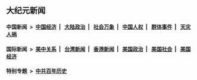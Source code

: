 ## 大纪元新闻

#### 中国新闻 &nbsp;>&nbsp; [中国经济](indexes/ncid283/README.md?10130845) &nbsp;| &nbsp; [大陆政治](indexes/ncid277/README.md?10130845) &nbsp;| &nbsp; [社会万象](indexes/ncid282/README.md?10130845) &nbsp;| &nbsp; [中国人权](indexes/ncid278/README.md?10130845) &nbsp;| &nbsp; [群体事件](indexes/ncid279/README.md?10130845) &nbsp;| &nbsp; [天灾人祸](indexes/ncid280/README.md?10130845)

#### 国际新闻 &nbsp;>&nbsp; [美中关系](indexes/nf1412576/README.md?10130845) &nbsp;| &nbsp; [台湾新闻](indexes/ncid1349361/README.md?10130845) &nbsp;| &nbsp; [香港新闻](indexes/ncid1349362/README.md?10130845) &nbsp;| &nbsp; [美国政治](indexes/ncid1078159/README.md?10130845) &nbsp;| &nbsp; [美国社会](indexes/ncid1078160/README.md?10130845) &nbsp;| &nbsp; [美国经济](indexes/ncid1078158/README.md?10130845)

#### 特别专题 &nbsp;>&nbsp; [中共百年历史](https://github.com/easy2view/epoch-special/blob/master/README.md?10130845)  
